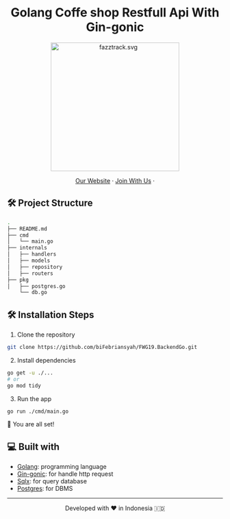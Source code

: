 <h1 align="center">
  Golang Coffe shop Restfull Api With Gin-gonic
</h1>

<p align="center"><img src="https://yt3.ggpht.com/ytc/AKedOLT7YD9x6PiR-CfbBbFC3wz2WatiIZFrI_I0v-6k=s900-c-k-c0x00ffffff-no-rj" width="300px" alt="fazztrack.svg" /></p>

<p align="center">
    <a href="https://www.roisfaozi.com/" target="blank">Our Website</a>
    ·
    <a href="https://www.fazztrack.com/class/fullstack-website-dan-golang">Join With Us</a>
    ·
</p>

## 🛠️ Project Structure

```bash
.
├── README.md
├── cmd
│   └── main.go
├── internals
│   ├── handlers
│   ├── models
│   ├── repository
│   ├── routers
├── pkg
│   ├── postgres.go
    └── db.go
```

## 🛠️ Installation Steps

1. Clone the repository

```bash
git clone https://github.com/biFebriansyah/FWG19.BackendGo.git
```

2. Install dependencies

```bash
go get -u ./...
# or
go mod tidy
```

3. Run the app

```bash
go run ./cmd/main.go
```

🌟 You are all set!

## 💻 Built with

- [Golang](https://go.dev/): programming language
- [Gin-gonic](https://gin-gonic.com/): for handle http request
- [Sqlx](http://jmoiron.github.io/sqlx/): for query database
- [Postgres](https://www.postgresql.org/): for DBMS

<hr>
<p align="center">
Developed with ❤️ in Indonesia 	🇮🇩
</p>

